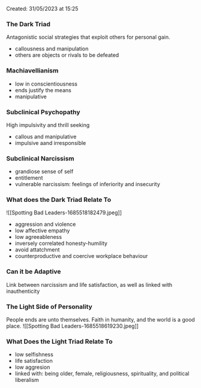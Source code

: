 Created: 31/05/2023 at 15:25

### The Dark Triad
Antagonistic social strategies that exploit others for personal gain.
- callousness and manipulation
- others are objects or rivals to be defeated

### Machiavellianism
- low in conscientiousness
- ends justify the means
- manipulative

### Subclinical Psychopathy
High impulsivity and thrill seeking
- callous and manipulative
- impulsive aand irresponsible

### Subclinical Narcissism
- grandiose sense of self
- entitlement
- vulnerable narcissism: feelings of inferiority and insecurity

### What does the Dark Triad Relate To
![[Spotting Bad Leaders-1685518182479.jpeg]]
- aggression and violence
- low affective empathy
- low agreeableness
- inversely correlated honesty-humility
- avoid attatchment
- counterproductive and coercive workplace behaviour

### Can it be Adaptive
Link between narcissism and life satisfaction, as well as linked with inauthenticity

### The Light Side of Personality
People ends are unto themselves. Faith in humanity, and the world is a good place.
![[Spotting Bad Leaders-1685518619230.jpeg]]

### What Does the Light Triad Relate To
- low selfishness
- life satisfaction
- low aggresion
- linked with: being older, female, religiousness, spirituality, and political liberalism

